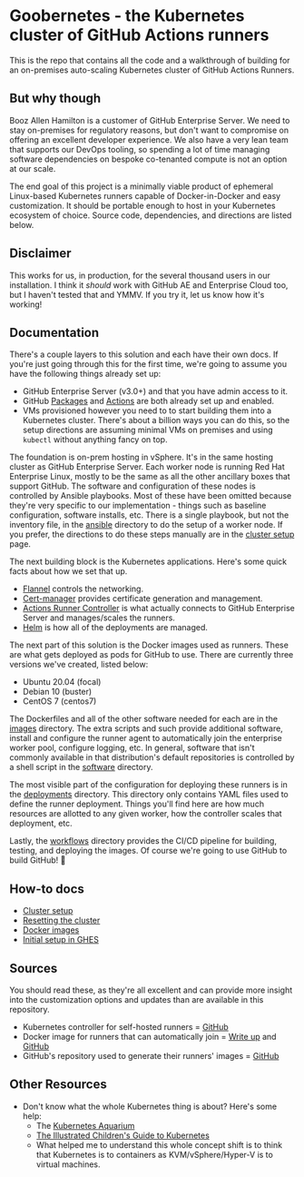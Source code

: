 # Goobernetes - the Kubernetes cluster of GitHub Actions runners

This is the repo that contains all the code and a walkthrough of building for an on-premises auto-scaling Kubernetes cluster of GitHub Actions Runners.

## But why though

Booz Allen Hamilton is a customer of GitHub Enterprise Server.  We need to stay on-premises for regulatory reasons, but don't want to compromise on offering an excellent developer experience.  We also have a very lean team that supports our DevOps tooling, so spending a lot of time managing software dependencies on bespoke co-tenanted compute is not an option at our scale.

The end goal of this project is a minimally viable product of ephemeral Linux-based Kubernetes runners capable of Docker-in-Docker and easy customization.  It should be portable enough to host in your Kubernetes ecosystem of choice.  Source code, dependencies, and directions are listed below.

## Disclaimer

This works for us, in production, for the several thousand users in our installation.  I think it _should_ work with GitHub AE and Enterprise Cloud too, but I haven't tested that and YMMV.  If you try it, let us know how it's working!

## Documentation

There's a couple layers to this solution and each have their own docs.  If you're just going through this for the first time, we're going to assume you have the following things already set up:

- GitHub Enterprise Server (v3.0+) and that you have admin access to it.
- GitHub [Packages](https://docs.github.com/en/enterprise-server@3.1/admin/packages) and [Actions](https://docs.github.com/en/enterprise-server@3.1/admin/github-actions/enabling-github-actions-for-github-enterprise-server) are both already set up and enabled.
- VMs provisioned however you need to to start building them into a Kubernetes cluster.  There's about a billion ways you can do this, so the setup directions are assuming minimal VMs on premises and using `kubectl` without anything fancy on top.

The foundation is on-prem hosting in vSphere.  It's in the same hosting cluster as GitHub Enterprise Server.  Each worker node is running Red Hat Enterprise Linux, mostly to be the same as all the other ancillary boxes that support GitHub.  The software and configuration of these nodes is controlled by Ansible playbooks.  Most of these have been omitted because they're very specific to our implementation - things such as baseline configuration, software installs, etc.  There is a single playbook, but not the inventory file, in the [ansible](ansible) directory to do the setup of a worker node.  If you prefer, the directions to do these steps manually are in the [cluster setup](docs/kubernetes/SETUP.md) page.

The next building block is the Kubernetes applications.  Here's some quick facts about how we set that up.

- [Flannel](https://github.com/flannel-io/flannel) controls the networking.
- [Cert-manager](https://cert-manager.io/) provides certificate generation and management.
- [Actions Runner Controller](https://github.com/actions-runner-controller/actions-runner-controller) is what actually connects to GitHub Enterprise Server and manages/scales the runners.
- [Helm](https://helm.sh/) is how all of the deployments are managed.

The next part of this solution is the Docker images used as runners.  These are what gets deployed as pods for GitHub to use.  There are currently three versions we've created, listed below:

- Ubuntu 20.04 (focal)
- Debian 10 (buster)
- CentOS 7 (centos7)

The Dockerfiles and all of the other software needed for each are in the [images](images) directory.  The extra scripts and such provide additional software, install and configure the runner agent to automatically join the enterprise worker pool, configure logging, etc.  In general, software that isn't commonly available in that distribution's default repositories is controlled by a shell script in the [software](images/software) directory.

The most visible part of the configuration for deploying these runners is in the [deployments](deployments) directory.  This directory only contains YAML files used to define the runner deployment.  Things you'll find here are how much resources are allotted to any given worker, how the controller scales that deployment, etc.

Lastly, the [workflows](.github/workflows) directory provides the CI/CD pipeline for building, testing, and deploying the images.  Of course we're going to use GitHub to build GitHub! :tada:

## How-to docs

- [Cluster setup](docs/kubernetes/SETUP.md)
- [Resetting the cluster](docs/kubernetes/RESET.md)
- [Docker images](docs/docker/BUILD.md)
- [Initial setup in GHES](docs/github/SETUP.md)

## Sources

You should read these, as they're all excellent and can provide more insight into the customization options and updates than are available in this repository.

- Kubernetes controller for self-hosted runners = [GitHub](https://github.com/actions-runner-controller/actions-runner-controller)
- Docker image for runners that can automatically join = [Write up](https://sanderknape.com/2020/03/self-hosted-github-actions-runner-kubernetes/) and [GitHub](https://github.com/SanderKnape/github-runner)
- GitHub's repository used to generate their runners' images = [GitHub](https://github.com/actions/virtual-environments)

## Other Resources

- Don't know what the whole Kubernetes thing is about?  Here's some help:
  - The [Kubernetes Aquarium](https://medium.com/@AnneLoVerso/the-kubernetes-aquarium-6a3d1d7a2afd)
  - [The Illustrated Children's Guide to Kubernetes](https://www.cncf.io/phippy/the-childrens-illustrated-guide-to-kubernetes/)
  - What helped me to understand this whole concept shift is to think that Kubernetes is to containers as KVM/vSphere/Hyper-V is to virtual machines.
